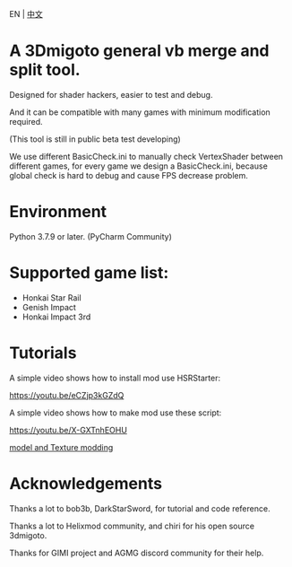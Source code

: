 EN | [中文](README_zh-CN.md)

# A 3Dmigoto general vb merge and split tool.
Designed for shader hackers, easier to test and debug.

And it can be compatible with many games with minimum modification required.

(This tool is still in public beta test developing)

We use different BasicCheck.ini to manually check VertexShader between different games,
for every game we design a BasicCheck.ini,
because global check is hard to debug and cause FPS decrease problem.
# Environment
Python 3.7.9 or later.
(PyCharm Community)

# Supported game list:
 - Honkai Star Rail
 - Genish Impact
 - Honkai Impact 3rd

# Tutorials
A simple video shows how to install mod use HSRStarter:

https://youtu.be/eCZjp3kGZdQ

A simple video shows how to make mod use these script:

https://youtu.be/X-GXTnhEOHU

[model and Texture modding](Guides/UsageInstructions.md)

# Acknowledgements
Thanks a lot to bob3b, DarkStarSword, for tutorial and code reference.

Thanks a lot to Helixmod community, and chiri for his open source 3dmigoto.

Thanks for GIMI project and AGMG discord community for their help.
